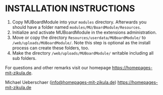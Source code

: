 # INSTALLATION INSTRUCTIONS

1. Copy MUBoardModule into your `modules` directory. Afterwards you should have a folder named `modules/MU/BoardModule/Resources`.
2. Initialize and activate MUBoardModule in the extensions administration.
3. Move or copy the directory `Resources/userdata/MUBoardModule/` to `/web/uploads/MUBoardModule/`.
   Note this step is optional as the install process can create these folders, too.
4. Make the directory `/web/uploads/MUBoardModule/` writable including all sub folders.

For questions and other remarks visit our homepage https://homepages-mit-zikula.de.

Michael Ueberschaer (info@homepages-mit-zikula.de)
https://homepages-mit-zikula.de
